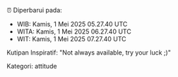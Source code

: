 ⏰ Diperbarui pada:
- WIB: Kamis, 1 Mei 2025 05.27.40 UTC
- WITA: Kamis, 1 Mei 2025 06.27.40 UTC
- WIT: Kamis, 1 Mei 2025 07.27.40 UTC

Kutipan Inspiratif:
"Not always available, try your luck ;)"


Kategori: attitude

